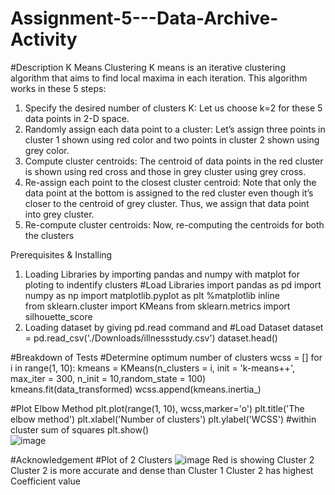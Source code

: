 # Assignment-5---Data-Archive-Activity
#Description
K Means Clustering
K means is an iterative clustering algorithm that aims to find local maxima in each iteration. This algorithm works 
in these 5 steps:
1. Specify the desired number of clusters K: Let us choose k=2 for these 5 data points in 2-D space.
2. Randomly assign each data point to a cluster: Let’s assign three points in cluster 1 shown using red 
color and two points in cluster 2 shown using grey color.
3. Compute cluster centroids: The centroid of data points in the red cluster is shown using red cross and 
those in grey cluster using grey cross.
4. Re-assign each point to the closest cluster centroid: Note that only the data point at the bottom is 
assigned to the red cluster even though it’s closer to the centroid of grey cluster. Thus, we assign that data 
point into grey cluster.
5. Re-compute cluster centroids: Now, re-computing the centroids for both the clusters

Prerequisites & Installing
1. Loading Libraries by importing pandas and numpy with matplot for ploting to indentify clusters
 #Load Libraries
import pandas as pd
import numpy as np
import matplotlib.pyplot as plt
%matplotlib inline  
from sklearn.cluster import KMeans
from sklearn.metrics import silhouette_score
2. Loading dataset by giving pd.read command and 
#Load Dataset
dataset = pd.read_csv('./Downloads/illnessstudy.csv')
dataset.head()

#Breakdown of Tests
#Determine optimum number of clusters
wcss = []
for i in range(1, 10):
    kmeans = KMeans(n_clusters = i, init = 'k-means++', max_iter = 300, n_init = 10,random_state = 100)
    kmeans.fit(data_transformed)
    wcss.append(kmeans.inertia_)
    
#Plot Elbow Method
plt.plot(range(1, 10), wcss,marker='o')
plt.title('The elbow method')
plt.xlabel('Number of clusters')
plt.ylabel('WCSS') #within cluster sum of squares
plt.show()  
![image](https://user-images.githubusercontent.com/95555472/144732544-a477d8e4-8a16-46a9-ba66-28f740ccda2b.png)

#Acknowledgement
#Plot of 2 Clusters
![image](https://user-images.githubusercontent.com/95555472/144732695-1eb5424b-0891-4a9c-b8e6-8c165e10359d.png)
Red is showing Cluster 2
Cluster 2 is more accurate and dense than Cluster 1
Cluster 2 has highest Coefficient value
